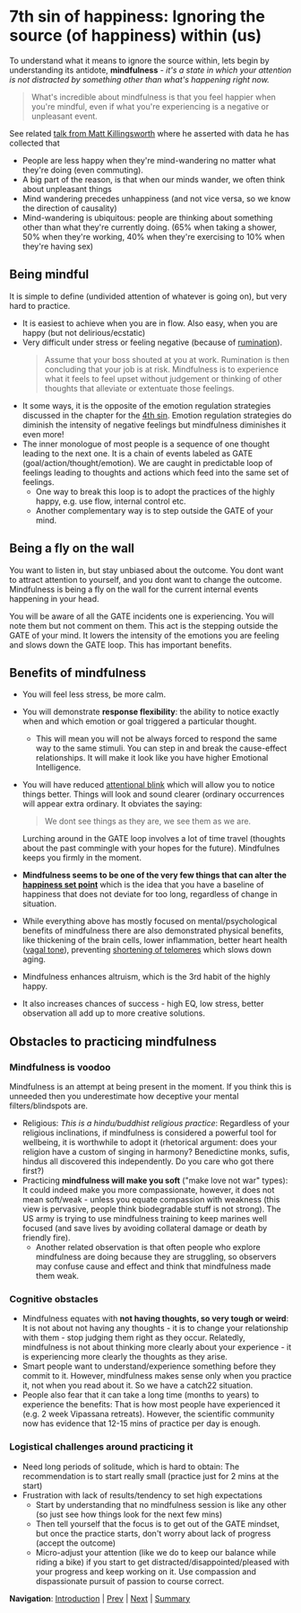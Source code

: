 # 7th sin of happiness: Ignoring the source (of happiness) within (us)
To understand what it means to ignore the source within, lets begin by understanding its antidote, **mindfulness** - *it's a state in which your attention is not distracted by something other than what's happening right now.*

> What's incredible about mindfulness is that you feel happier when you're mindful, even if what you're experiencing is a negative or unpleasant event.

See related [talk from Matt Killingsworth](https://www.ted.com/talks/matt_killingsworth_want_to_be_happier_stay_in_the_moment) where he asserted with data he has collected that
- People are less happy when they're mind-wandering no matter what they're doing (even commuting). 
- A big part of the reason, is that when our minds wander, we often think about unpleasant things
- Mind wandering precedes unhappiness (and not vice versa, so we know the direction of causality)
- Mind-wandering is ubiquitous: people are thinking about something other than what they're currently doing. (65% when taking a shower, 50% when they're working, 40% when they're exercising to 10% when they're having sex) 

## Being mindful
It is simple to define (undivided attention of whatever is going on), but very hard to practice. 
- It is easiest to achieve when you are in flow. Also easy, when you are happy (but not delirious/ecstatic)
- Very difficult under stress or feeling negative (because of [rumination](https://en.wikipedia.org/wiki/Rumination_(psychology))). 
  > Assume that your boss shouted at you at work. Rumination is then concluding that your job is at risk. Mindfulness is to experience what it feels to feel upset without judgement or thinking of other thoughts that alleviate or extentuate those feelings. 
- It some ways, it is the opposite of the emotion regulation strategies discussed in the chapter for the [4th sin](Sin4.md). Emotion regulation strategies do diminish the intensity of negative feelings but mindfulness diminishes it even more!
- The inner monologue of most people is a sequence of one thought leading to the next one. It is a chain of events labeled as GATE (goal/action/thought/emotion). We are caught in predictable loop of feelings leading to thoughts and actions which feed into the same set of feelings.
  - One way to break this loop is to adopt the practices of the highly happy, e.g. use flow, internal control etc.
  - Another complementary way is to step outside the GATE of your mind.

## Being a fly on the wall
You want to listen in, but stay unbiased about the outcome. You dont want to attract attention to yourself, and you dont want to change the outcome. Mindfulness is being a fly on the wall for the current internal events happening in your head. 

You will be aware of all the GATE incidents one is experiencing. You will note them but not comment on them. This act is the stepping outside the GATE of your mind. It lowers the intensity of the emotions you are feeling and slows down the GATE loop. This has important benefits.

## Benefits of mindfulness
- You will feel less stress, be more calm.
- You will demonstrate **response flexibility**: the ability to notice exactly when and which emotion or goal triggered a particular thought. 
  - This will mean you will not be always forced to respond the same way to the same stimuli. You can step in and break the cause-effect relationships. It will make it look like you have higher Emotional Intelligence.
- You will have reduced [attentional blink](https://en.wikipedia.org/wiki/Attentional_blink) which will allow you to notice things better. Things will look and sound clearer (ordinary occurrences will appear extra ordinary. It obviates the saying: 
  > We dont see things as they are, we see them as we are. 
  
  Lurching around in the GATE loop involves a lot of time travel (thoughts about the past commingle with your hopes for the future). Mindfulnes keeps you firmly in the moment.
- **Mindfulness seems to be one of the very few things that can alter the [happiness set point](https://en.wikipedia.org/wiki/Hedonic_treadmill#Happiness_set_point)** which is the idea that you have a baseline of happiness that does not deviate for too long, regardless of change in situation.
- While everything above has mostly focused on mental/psychological benefits of mindfulness there are also demonstrated physical benefits, like thickening of the brain cells, lower inflammation, better heart health ([vagal tone](https://en.wikipedia.org/wiki/Vagal_tone#Vagal_innervation_of_the_heart)), preventing [shortening of telomeres](https://en.wikipedia.org/wiki/Telomere#Shortening) which slows down aging.
- Mindfulness enhances altruism, which is the 3rd habit of the highly happy.
- It also increases chances of success - high EQ, low stress, better observation all add up to more creative solutions.

## Obstacles to practicing mindfulness
### Mindfulness is voodoo 
Mindfulness is an attempt at being present in the moment. If you think this is unneeded then you underestimate how deceptive your mental filters/blindspots are.
- Religious: *This is a hindu/buddhist religious practice*: Regardless of your religious inclinations, if mindfulness is considered a powerful tool for wellbeing, it is worthwhile to adopt it (rhetorical argument: does your religion have a custom of singing in harmony? Benedictine monks, sufis, hindus all discovered this independently. Do you care who got there first?)
- Practicing **mindfulness will make you soft** ("make love not war" types): It could indeed make you more compassionate, however, it does not mean soft/weak - unless you equate compassion with weakness (this view is pervasive, people think biodegradable stuff is not strong). The US army is trying to use mindfulness training to keep marines well focused (and save lives by avoiding collateral damage or death by friendly fire).
  - Another related observation is that often people who explore mindfulness are doing because they are struggling, so observers may confuse cause and effect and think that mindfulness made them weak.

### Cognitive obstacles
  - Mindfulness equates with **not having thoughts, so very tough or weird**: It is not about not having any thoughts - it is to change your relationship with them - stop judging them right as they occur. Relatedly, mindfulness is not about thinking more clearly about your experience - it is experiencing more clearly the thoughts as they arise.
  - Smart people want to understand/experience something before they commit to it. However, mindfulness makes sense only when you practice it, not when you read about it. So we have a catch22 situation.
  - People also fear that it can take a long time (months to years) to experience the benefits: That is how most people have experienced it (e.g. 2 week Vipassana retreats). However, the scientific community now has evidence that 12-15 mins of practice per day is enough.

### Logistical challenges around practicing it
  - Need long periods of solitude, which is hard to obtain: The recommendation is to start really small (practice just for 2 mins at the start)
  - Frustration with lack of results/tendency to set high expectations
    - Start by understanding that no mindfulness session is like any other (so just see how things look for the next few mins)
    - Then tell yourself that the focus is to get out of the GATE mindset, but once the practice starts, don't worry about lack of progress (accept the outcome)
    - Micro-adjust your attention (like we do to keep our balance while riding a bike) if you start to get distracted/disappointed/pleased with your progress and keep working on it. Use compassion and dispassionate pursuit of passion to course correct.

**Navigation**: [Introduction](Introduction.md) | [Prev](Sin6.md) | [Next](Summary.md) | [Summary](Summary.md)